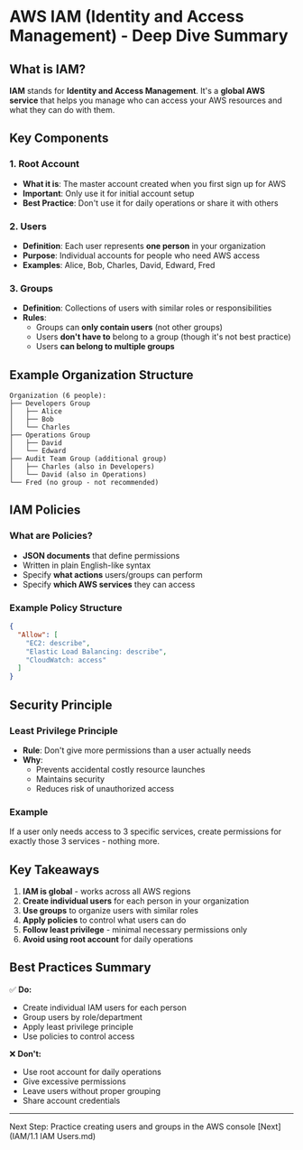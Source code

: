 # AWS IAM (Identity and Access Management) - Deep Dive Summary

## What is IAM?

**IAM** stands for **Identity and Access Management**. It's a **global AWS service** that helps you manage who can access your AWS resources and what they can do with them.

## Key Components

### 1. Root Account
- **What it is**: The master account created when you first sign up for AWS
- **Important**: Only use it for initial account setup
- **Best Practice**: Don't use it for daily operations or share it with others

### 2. Users
- **Definition**: Each user represents **one person** in your organization
- **Purpose**: Individual accounts for people who need AWS access
- **Examples**: Alice, Bob, Charles, David, Edward, Fred

### 3. Groups
- **Definition**: Collections of users with similar roles or responsibilities
- **Rules**:
  - Groups can **only contain users** (not other groups)
  - Users **don't have to** belong to a group (though it's not best practice)
  - Users **can belong to multiple groups**

## Example Organization Structure

```
Organization (6 people):
├── Developers Group
│   ├── Alice
│   ├── Bob
│   └── Charles
├── Operations Group
│   ├── David
│   └── Edward
├── Audit Team Group (additional group)
│   ├── Charles (also in Developers)
│   └── David (also in Operations)
└── Fred (no group - not recommended)
```

## IAM Policies

### What are Policies?
- **JSON documents** that define permissions
- Written in plain English-like syntax
- Specify **what actions** users/groups can perform
- Specify **which AWS services** they can access

### Example Policy Structure
```json
{
  "Allow": [
    "EC2: describe",
    "Elastic Load Balancing: describe", 
    "CloudWatch: access"
  ]
}
```

## Security Principle

### Least Privilege Principle
- **Rule**: Don't give more permissions than a user actually needs
- **Why**: 
  - Prevents accidental costly resource launches
  - Maintains security
  - Reduces risk of unauthorized access

### Example
If a user only needs access to 3 specific services, create permissions for exactly those 3 services - nothing more.

## Key Takeaways

1. **IAM is global** - works across all AWS regions
2. **Create individual users** for each person in your organization
3. **Use groups** to organize users with similar roles
4. **Apply policies** to control what users can do
5. **Follow least privilege** - minimal necessary permissions only
6. **Avoid using root account** for daily operations

## Best Practices Summary

✅ **Do:**
- Create individual IAM users for each person
- Group users by role/department
- Apply least privilege principle
- Use policies to control access

❌ **Don't:**
- Use root account for daily operations
- Give excessive permissions
- Leave users without proper grouping
- Share account credentials

---

Next Step: Practice creating users and groups in the AWS console
[Next](IAM/1.1 IAM Users.md)
